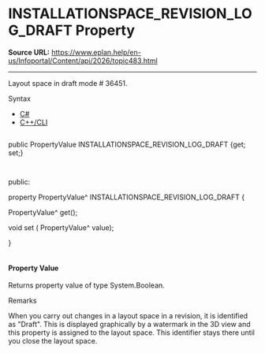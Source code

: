 # INSTALLATIONSPACE_REVISION_LOG_DRAFT Property

**Source URL:** https://www.eplan.help/en-us/Infoportal/Content/api/2026/topic483.html

---

Layout space in draft mode # 36451.

Syntax

- [C#](#i-syntax-CS)
- [C++/CLI](#i-syntax-CPP2005)

```
```
public PropertyValue INSTALLATIONSPACE_REVISION_LOG_DRAFT {get; set;}
```
```

```
```
public:

property PropertyValue^ INSTALLATIONSPACE_REVISION_LOG_DRAFT {

   PropertyValue^ get();

   void set (    PropertyValue^ value);

}
```
```

#### Property Value

Returns property value of type System.Boolean.

Remarks

When you carry out changes in a layout space in a revision, it is identified as "Draft". This is displayed graphically by a watermark in the 3D view and this property is assigned to the layout space. This identifier stays there until you close the layout space.
